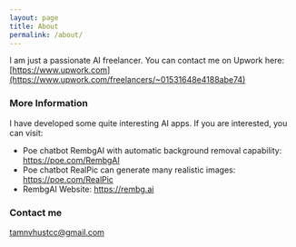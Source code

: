 ```yaml
---
layout: page
title: About
permalink: /about/
---
```


I am just a passionate AI freelancer. You can contact me on Upwork here: [https://www.upwork.com](https://www.upwork.com/freelancers/~01531648e4188abe74)

### More Information

I have developed some quite interesting AI apps. If you are interested, you can visit:

- Poe chatbot RembgAI with automatic background removal capability: https://poe.com/RembgAI
- Poe chatbot RealPic can generate many realistic images: https://poe.com/RealPic
- RembgAI Website: https://rembg.ai

### Contact me

[tamnvhustcc@gmail.com](tamnvhustcc:email@email.com)
